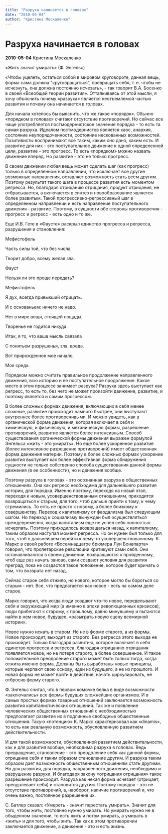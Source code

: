```yaml
---
title: "Разруха начинается в головах"
date: "2010-05-04"
author: "Кристина Москаленко"
---
```


# Разруха начинается в головах

**2010-05-04** Кристина Москаленко

«Жить значит умирать» (Ф. Энгельс)

«Чтобы уцелеть, остаться собой в мировом круговороте, данная вещь, форма сама должна "круговращаться", превращать себя, т. е. чтобы не исчезнуть, она должна постоянно исчезать», - так говорит В.А. Босенко в своей «Всеобщей теории развития». Отталкиваясь от этой мысли, я хочу объяснить почему «разруха» является неотъемлемой частью развития и почему она начинается в головах.

Для начала хотелось бы выяснить, что же такое «порядок». Обычно «порядком в головах» считают отсутствие противоречий. Но сейчас все чаще употребляется постмодернистское значение порядка - то есть та самая разруха. Идеалом постмодернистов является хаос, анархия, состояние неупорядоченности, состояние нескованных возможностей. Позитивисты воспринимают все таким, каким оно дано, каким есть. И развитие для них - это поступательное движение к одной определенной цели, развитие - это прогресс. То есть «порядком» можно назвать движение вперед. Но развитие - это не только прогресс.

В своем движении любая вещь может сделать шаг (как прогресс) только в определенном направлении, что исключает все другие возможные направления, оставляет возможность стать всем другим. Поэтому результат такого шага в процессе развития есть моментом регресса. Но, благодаря отрицанию отрицания, продукт отрицания, не отбрасывается, а включается в синтез и новообразование является более развитым. Такой прогрессивно-регрессивный шаг в определенном направлении и есть направление поступательного движения - развитие. Поэтому, в сущности обе стороны противоречия - прогресс и регресс - есть одно и то же.

Еще И.В. Гете в «Фаусте» раскрыл единство прогресса и регресса, разрушения и становления:

Мефистофель

Часть силы той, что без числа

Творит добро, всему желая зла.

Фауст

Нельзя ли это проще передать?

Мефистофель

Я дух, всегда привыкший отрицать.

И с основаньем: ничего не надо.

Нет в мире вещи, стоящей пощады.

Творенье не годится никуда.

Итак, я то, что ваша мысль связала

С понятьем разрушенья, зла, вреда.

Вот прирожденное мое начало,

Моя среда.

Порядком можно считать правильное продолжение направленного движения, всю историю и ее поступательное продолжение. Какое место в этом процессе занимает разруха? Разруха здесь выступает как регресс, то есть то, без чего не может произойти движение, развитие, и поэтому является и самим прогрессом.

В более сложных формах движения, включающих в себя менее сложные, развитие происходит намного быстрее, они выступают внутреннее более противоречивыми. И можно увидеть, как в органической форме движения, которая включает в себя и химическую, и физическую, и механическую формы, разрешение противоречий, развитие является более интенсивным. Способ существования органической формы движения выражен формулой Энгельса «жить - это умирать». Но еще более ускоренное развитие (более интенсивное разрешение противоречий) имеет общественная форма движения материи. Поэтому в более сложных формах ускорение развития выступает как более эффективная форма обнаружения сущности не только собственно способа существования данной формы движения (в ее особенности), но и движения вообще.

Поэтому разруха в головах - это осознанная разруха в общественных отношениях. Она как регресс необходима для дальнейшего развития истории, для порядка. Именно поэтому, переходя на новый этап, переходя к новым, усовершенствованным отношениям, приходится возвращаться к старым, для того, чтоб дальше прийти к тому, к чему стремились. То есть не просто к новому, а более близкому к совершенству. Переход к капитализму от феодализма был следующим шагом. Но переход к социализму вынужден был осуществляться преждевременно, когда капитализм еще не успел себя полностью исчерпать. Поэтому приходилось возвращаться назад, к капитализму, таким образом наступал момент регресса. Но он нужен был только для того, чтоб в дальнейшем перейти к чему-то усовершенствованному. К. Маркс в своей работе «Восемнадцатое брюмера Луи Бонапарта» говорил, что пролетарские революции критикуют сами себя. Они останавливаются в своем движении, возвращаются к пройденному, чтоб еще раз начать заново, сами создают условия для развития преград, пока не создастся такое положение, которое будет кричать о том, что возврата нет назад.

Сейчас старое себя отжило, но нового, которое могло бы бороться со старым - нет. Все, что предлагается как новое - есть на самом деле старое.

Маркс говорил, что когда люди создают что-то новое, переделывают себя и окружающий мир (а именно в эпохи революционных кризисов), люди прибегают к старому, к прошлому, давно минувшему и пытаются найти в нем новое, будущее, «разыграть новую сцену всемирной истории».

Новое нужно искать в старом. Но не в форме старого, а из формы. Новое происходит, выходит из старого. Без регресса этого выхода не произойдет. Только благодаря развитию, которое включает в себя единство прогресса и регресса, благодаря отрицанию отрицания появляется новое, но не потеря старого, а более совершенное. И такое положительное преодоление старого может быть только тогда, когда отжита именно форма. Должны быть выработаны новые принципы, которые черпают свою основу, идеи из будущего, а не из прошлого. И новая форма не может войти в действие, начать циркулировать, не отбросив форму старого.

Ф. Энгельс считал, что в первом комочке белка в виде возможности «заключались» все формы будущих сложнейших организмов. И в самых простых формах товарных отношений заключается возможность развития капиталистических отношений. Так же и появление человеческих общественных отношений с необходимостью предполагает развитие их в подлинные свободные общественные отношения. Такую «потенцию» К. Маркс характеризовал как «dinamis», то есть как реальную возможность, обусловленную развитием действительности.

И для такой возможности, обусловленной развитием действительности, как и для развития вообще, необходима разруха в головах. Ведь превращение, становление - это преодоление себя как данной формы, отрицание себя и таким образом становление другим. И разруха таким образом дает возможность общественным отношениям стать другими. Но для развития, для порядка, направленного движения, необходимо и разрушение разрухи. И благодаря закону «отрицания отрицания» такое разрешение происходит. Разруха как некая форма исчезает (отрицает, преодолевает себя) и становится другим. Поэтому порядок - это не отсутствие противоречий, а, наоборот, наличие противоречий и, что очень важно, постоянное разрешение их.

С. Батлер сказал: «Умереть - значит перестать умирать». Значит для того, чтобы жить, постоянно нужно умирать. Но умирать нужно не в обыденном значении, то есть жить и потом умирать, а умирать в «жить» и для того, чтобы жить. Так как в этом противоречии заключается движение, а движение - это и есть жизнь.